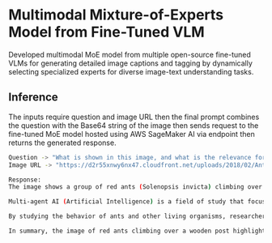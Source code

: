 # Multimodal Mixture-of-Experts Model from Fine-Tuned VLM
Developed multimodal MoE model from multiple open-source fine-tuned VLMs for generating detailed image captions and tagging by dynamically selecting specialized experts for diverse image-text understanding tasks. 

## Inference
The inputs require question and image URL then the final prompt combines the question with the Base64 string of the image then sends request to the fine-tuned MoE model hosted using AWS SageMaker AI via endpoint then returns the generated response.
```bash
Question -> "What is shown in this image, and what is the relevance for materials design? Include a discussion of multi-agent AI."
Image URL -> "https://d2r55xnwy6nx47.cloudfront.net/uploads/2018/02/Ants_Lede1300.jpg"

Response:
The image shows a group of red ants (Solenopsis invicta) climbing over a vertical wooden post. The ants are using their long legs and antennae to navigate the rough surface of the wood, demonstrating their ability to adapt to different materials and environments. This behavior is relevant for materials design because it highlights the importance of considering the interactions between materials and living organisms, such as ants, when designing new materials.

Multi-agent AI (Artificial Intelligence) is a field of study that focuses on the development of AI systems that can work together with other AI systems to achieve a common goal. In the context of this image, multi-agent AI could be used to design materials that are more compatible with the natural behaviors of living organisms, such as ants, and that can adapt to different environments and conditions.

By studying the behavior of ants and other living organisms, researchers can gain insights into how materials can be designed to better interact with these organisms and to better mimic their natural behaviors. This can lead to the development of new materials that are more sustainable, efficient, and effective in a variety of applications.

In summary, the image of red ants climbing over a wooden post highlights the importance of considering the interactions between materials and living organisms when designing new materials, and the potential of multi-agent AI to help achieve this goal.
```
